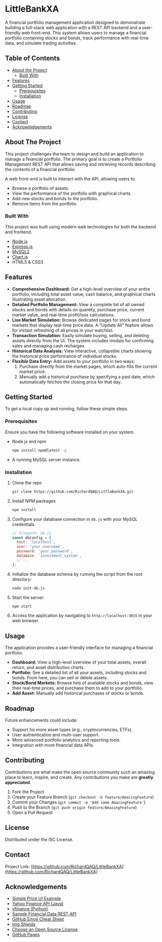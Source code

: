 # LittleBankXA

A financial portfolio management application designed to demonstrate building a full-stack web application with a REST API backend and a user-friendly web front-end. This system allows users to manage a financial portfolio containing stocks and bonds, track performance with real-time data, and simulate trading activities.

## Table of Contents

* [About the Project](#about-the-project)
  * [Built With](#built-with)
* [Features](#features)
* [Getting Started](#getting-started)
  * [Prerequisites](#prerequisites)
  * [Installation](#installation)
* [Usage](#usage)
* [Roadmap](#roadmap)
* [Contributing](#contributing)
* [License](#license)
* [Contact](#contact)
* [Acknowledgements](#acknowledgements)

## About The Project

This project challenges the team to design and build an application to manage a financial portfolio. The primary goal is to create a Portfolio Management REST API that allows saving and retrieving records describing the contents of a financial portfolio.

A web front-end is built to interact with the API, allowing users to:
*   Browse a portfolio of assets.
*   View the performance of the portfolio with graphical charts.
*   Add new stocks and bonds to the portfolio.
*   Remove items from the portfolio.

### Built With

This project was built using modern web technologies for both the backend and frontend.
*   [Node.js](https://nodejs.org/)
*   [Express.js](https://expressjs.com/)
*   [MySQL2](https://github.com/sidorares/node-mysql2)
*   [Chart.js](https://www.chartjs.org/)
*   HTML5 & CSS3

## Features

*   **Comprehensive Dashboard:** Get a high-level overview of your entire portfolio, including total asset value, cash balance, and graphical charts illustrating asset allocation.
*   **Detailed Portfolio Management:** View a complete list of all owned stocks and bonds with details on quantity, purchase price, current market value, and real-time profit/loss calculations.
*   **Live Market Simulation:** Browse dedicated pages for stock and bond markets that display real-time price data. A "Update All" feature allows for instant refreshing of all prices in your watchlist.
*   **Transaction Simulation:** Easily simulate buying, selling, and deleting assets directly from the UI. The system includes modals for confirming sales and managing cash recharges.
*   **Historical Data Analysis:** View interactive, collapsible charts showing the historical price performance of individual stocks.
*   **Flexible Data Entry:** Add assets to your portfolio in two ways:
    1.  Purchase directly from the market pages, which auto-fills the current market price.
    2.  Manually add a historical purchase by specifying a past date, which automatically fetches the closing price for that day.

## Getting Started

To get a local copy up and running, follow these simple steps.

### Prerequisites

Ensure you have the following software installed on your system.
*   Node.js and npm
    ```sh
    npm install npm@latest -g
    ```
*   A running MySQL server instance.

### Installation

1.  Clone the repo
    ```sh
    git clone https://github.com/RichardQAQ/LittleBankXA.git
    ```
2.  Install NPM packages
    ```sh
    npm install
    ```
3.  Configure your database connection in `db.js` with your MySQL credentials.
    ```javascript
    // filepath: db.js
    const dbConfig = {
      host: 'localhost',
      user: 'your_username',
      password: 'your_password',
      database: 'investment_system',
      // ...
    };
    ```
4.  Initialize the database schema by running the script from the root directory:
    ```sh
    node init-db.js
    ```
5.  Start the server:
    ```sh
    npm start
    ```
6.  Access the application by navigating to `http://localhost:3015` in your web browser.

## Usage

The application provides a user-friendly interface for managing a financial portfolio.
*   **Dashboard:** View a high-level overview of your total assets, overall return, and asset distribution charts.
*   **Portfolio:** See a detailed list of all your assets, including stocks and bonds. From here, you can sell or delete assets.
*   **Stock/Bond Markets:** Browse lists of available stocks and bonds, view their real-time prices, and purchase them to add to your portfolio.
*   **Add Asset:** Manually add historical purchases of stocks or bonds.

## Roadmap

Future enhancements could include:
*   Support for more asset types (e.g., cryptocurrencies, ETFs).
*   User authentication and multi-user support.
*   More advanced portfolio analytics and reporting tools.
*   Integration with more financial data APIs.

## Contributing

Contributions are what make the open source community such an amazing place to learn, inspire, and create. Any contributions you make are **greatly appreciated**.

1.  Fork the Project
2.  Create your Feature Branch (`git checkout -b feature/AmazingFeature`)
3.  Commit your Changes (`git commit -m 'Add some AmazingFeature'`)
4.  Push to the Branch (`git push origin feature/AmazingFeature`)
5.  Open a Pull Request

## License

Distributed under the ISC License.

## Contact

Project Link: [https://github.com/RichardQAQ/LittleBankXA](https://github.com/RichardQAQ/LittleBankXA)

## Acknowledgements

*   [Simple Price UI Example](https://bitbucket.org/fcallaly/simple-price-ui)
*   [Yahoo Finance API (Java)](https://github.com/sstrickx/yahoofinance-api)
*   [yfinance (Python)](https://pypi.org/project/yfinance/)
*   [Sample Financial Data REST API](https://c4rm9elh30.execute-api.us-east-1.amazonaws.com/default/cachedPriceData?ticker=TSLA)
*   [GitHub Emoji Cheat Sheet](https://www.webpagefx.com/tools/emoji-cheat-sheet)
*   [Img Shields](https://shields.io)
*   [Choose an Open Source License](https://choosealicense.com)
*   [GitHub Pages](https://pages.github.com)
